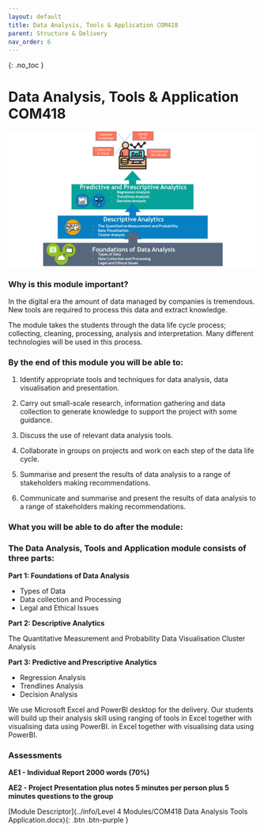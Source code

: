 ```yaml
---
layout: default
title: Data Analysis, Tools & Application COM418
parent: Structure & Delivery
nav_order: 6
---
```


{: .no_toc }


# Data Analysis, Tools & Application COM418

![](../images/COM418-Module-Learning-Journey-Diagram.png)

### Why is this module important?

In the digital era the amount of data managed by companies is tremendous. New tools are required to process this data and extract knowledge.  
 
The module takes the students through the data life cycle process; collecting, cleaning, processing, analysis and interpretation. Many different technologies will be used in this process. 


### By the end of this module you will be able to:

1. Identify appropriate tools and techniques for data analysis, data visualisation and presentation.

1. Carry out small-scale research, information gathering and data collection to generate knowledge to support the project with some guidance.
1. Discuss the use of relevant data analysis tools.

1. Collaborate in groups on projects and work on each step of the data life cycle.

1. Summarise and present the results of data analysis to a range of stakeholders making recommendations.

1. Communicate and summarise and present the results of data analysis to a range of stakeholders making recommendations.

### What you will be able to do after the module:

### The Data Analysis, Tools and Application module consists of three parts:

**Part 1: Foundations of Data Analysis**

* Types of Data
* Data collection and Processing
* Legal and Ethical Issues

**Part 2: Descriptive Analytics**

The Quantitative Measurement and Probability
Data Visualisation
Cluster Analysis

**Part 3: Predictive and Prescriptive Analytics**

* Regression Analysis
* Trendlines Analysis
* Decision Analysis

We use Microsoft Excel and PowerBI desktop for the delivery. Our students will build up their analysis skill using ranging of tools in Excel together with visualising data using PowerBI. in Excel together with visualising data using PowerBI.

### Assessments

**AE1 - Individual Report 2000 words (70%)**

**AE2 - Project Presentation plus notes 5 minutes per person plus 5 minutes questions to the group**

[Module Descriptor](../info/Level 4 Modules/COM418 Data Analysis Tools  Application.docx){: .btn .btn-purple }